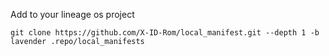 Add to your lineage os project
```
git clone https://github.com/X-ID-Rom/local_manifest.git --depth 1 -b lavender .repo/local_manifests
```
